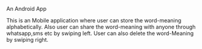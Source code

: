 An Android App

This is an Mobile application where user can store the word-meaning alphabetically.
Also user can share the word-meaning with anyone through whatsapp,sms etc by swiping left.
User can also delete the word-Meaning by swiping right.
